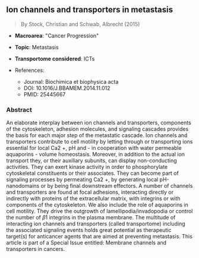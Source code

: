 ## Ion channels and transporters in metastasis

> By Stock, Christian and Schwab, Albrecht (2015)

- **Macroarea**: "Cancer Progression"
- **Topic**: Metastasis
- **Transportome considered**: ICTs

- References:
  - Journal: Biochimica et biophysica acta
  - DOI: 10.1016/J.BBAMEM.2014.11.012
  - PMID: 25445667

### Abstract

An elaborate interplay between ion channels and transporters, components of the cytoskeleton, adhesion molecules, and signaling cascades provides the basis for each major step of the metastatic cascade. Ion channels and transporters contribute to cell motility by letting through or transporting ions essential for local Ca2 +, pH and - in cooperation with water permeable aquaporins - volume homeostasis. Moreover, in addition to the actual ion transport they, or their auxiliary subunits, can display non-conducting activities. They can exert kinase activity in order to phosphorylate cytoskeletal constituents or their associates. They can become part of signaling processes by permeating Ca2 +, by generating local pH-nanodomains or by being final downstream effectors. A number of channels and transporters are found at focal adhesions, interacting directly or indirectly with proteins of the extracellular matrix, with integrins or with components of the cytoskeleton. We also include the role of aquaporins in cell motility. They drive the outgrowth of lamellipodia/invadopodia or control the number of $β$1 integrins in the plasma membrane. The multitude of interacting ion channels and transporters (called transportome) including the associated signaling events holds great potential as therapeutic target(s) for anticancer agents that are aimed at preventing metastasis. This article is part of a Special Issue entitled: Membrane channels and transporters in cancers.

